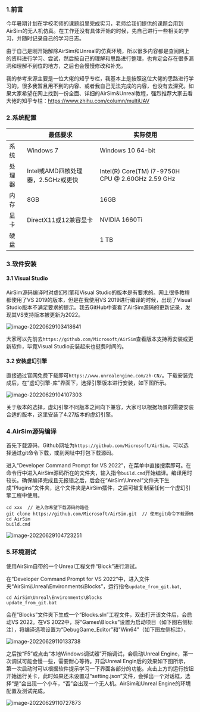 ### 1.前言

今年暑期计划在学校老师的课题组里完成实习，老师给我们提供的课题会用到AirSim的无人机仿真。在工作还没有具体开始的时候，先自己进行一些相关的学习，并随时记录自己的学习日志。

由于自己是刚开始解除AirSim和Unreal的仿真环境，所以很多内容都是查阅网上的资料进行学习、尝试，然后按自己的理解和思路进行整理，也肯定会存在很多漏洞和理解不到位的地方，之后也会慢慢修改和补充。

我的参考来源主要是一位大佬的知乎专栏，我基本上是按照这位大佬的思路进行学习的，很多我暂且用不到的内容、或者我自己无法完成的内容，也没有去深究。如果大家希望在网上找到一份全面、详细的AirSim&Unreal教程，强烈推荐大家去看大佬的知乎专栏：https://www.zhihu.com/column/multiUAV



### 2.系统配置

|        | 最低要求                           | 实际使用                                            |
| ------ | ---------------------------------- | --------------------------------------------------- |
| 系统   | Windows 7                          | Windows 10 64-bit                                   |
| 处理器 | Intel或AMD四核处理器，2.5GHz或更快 | Intel(R) Core(TM) i7-9750H CPU @ 2.60GHz   2.59 GHz |
| 内存   | 8GB                                | 16GB                                                |
| 显卡   | DirectX11或12兼容显卡              | NVIDIA 1660Ti                                       |
| 硬盘   |                                    | 1 TB                                                |



### 3.软件安装

#### 3.1 Visual Studio

AirSim源码编译时对虚幻引擎和Visual Studio的版本是有要求的。网上很多教程都使用了VS 2019的版本，但是在我使用VS 2019进行编译的时候，出现了Visual Studio版本不满足要求的提示。我去GitHub中查看了AirSim源码的更新记录，发现其VS支持版本被更新为2022。

![image-20220629103418641](https://cdn.jsdelivr.net/gh/kun-k/blogweb/imageimage-20220629103418641.png)

大家可以先前去`https://github.com/Microsoft/AirSim`查看版本支持再安装或更新软件，毕竟Visual Studio安装起来也挺费时间的。

#### 3.2 安装虚幻引擎

直接通过官网免费下载即可`https://www.unrealengine.com/zh-CN/`。下载安装完成后，在“虚幻引擎-库”界面下，选择引擎版本进行安装，如下图所示。

![image-20220629104107303](https://cdn.jsdelivr.net/gh/kun-k/blogweb/imageimage-20220629104107303.png)

关于版本的选择，虚幻引擎不同版本之间向下兼容，大家可以根据场景的需要安装合适的版本，这里安装了4.27版本的虚幻引擎。



### 4.AirSim源码编译

首先下载源码，Github网址为`https://github.com/Microsoft/AirSim`，可以选择通过git命令下载，或到网址中打包下载源码。

进入“Developer Command Prompt for VS 2022”，在菜单中直接搜索即可。在命令行中进入AirSim源码所在的文件夹，输入指令`build.cmd`开始编译。编译用时较长。确保编译完成且无报错之后，后会在“AirSim\Unreal”文件夹下生成“Plugins”文件夹，这个文件夹是AirSim插件，之后可被复制至任何一个虚幻引擎工程中使用。

```
cd xxx  // 进入你希望下载源码的路径
git clone https://github.com/Microsoft/AirSim.git  // 使用git命令下载源码
cd AirSim
build.cmd
```

![image-20220629104723251](https://cdn.jsdelivr.net/gh/kun-k/blogweb/imageimage-20220629104723251.png)



### 5.环境测试

使用AirSim自带的一个Unreal工程文件“Block”进行测试。

在“Developer Command Prompt for VS 2022”中，进入文件夹“AirSim\Unreal\Environments\Blocks”，运行指令`update_from_git.bat`,

```
cd AirSim\Unreal\Environments\Blocks
update_from_git.bat
```

会在“Blocks”文件夹下生成一个“Blocks.sln”工程文件，双击打开该文件后，会启动VS 2022。在VS 2022中，将“Games\Blocks”设置为启动项目（如下图右侧标注），将编译选项设置为“DebugGame_Editor”和"Win64"（如下图左侧标注），

![image-20220629110133738](https://cdn.jsdelivr.net/gh/kun-k/blogweb/imageimage-20220629110133738.png)

之后按“F5”或点击“本地Windows调试器”开始调试，会启动Unreal Engine，第一次调试可能会慢一些，需要耐心等待。开启Unreal Engin后的效果如下图所示，第一次启动时可以根据软件提示学习一下界面各部分的功能。点击上方的运行按钮开始运行关卡，此时如果还未设置过“setting.json”文件，会弹出一个对话框，选择“是”会出现一个小车，“否”会出现一个无人机。AirSim和Unreal Engine的环境配置及测试完成。

![image-20220629110727873](https://cdn.jsdelivr.net/gh/kun-k/blogweb/imageimage-20220629110727873.png)



